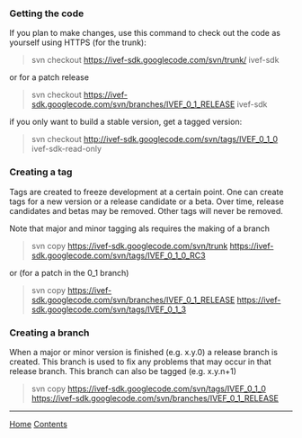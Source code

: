 ### Getting the code ###
If you plan to make changes, use this command to check out the code as yourself using HTTPS (for the trunk):

> svn checkout https://ivef-sdk.googlecode.com/svn/trunk/ ivef-sdk

or for a patch release

> svn checkout https://ivef-sdk.googlecode.com/svn/branches/IVEF_0_1_RELEASE ivef-sdk

if you only want to build a stable version, get a tagged version:

> svn checkout http://ivef-sdk.googlecode.com/svn/tags/IVEF_0_1_0 ivef-sdk-read-only

### Creating a tag ###
Tags are created to freeze development at a certain point. One can create tags for a new version or a release candidate or a beta. Over time, release candidates and betas may be removed. Other tags will never be removed.

Note that major and minor tagging als requires the making of a branch

> svn copy https://ivef-sdk.googlecode.com/svn/trunk https://ivef-sdk.googlecode.com/svn/tags/IVEF_0_1_0_RC3

or (for a patch in the 0\_1 branch)

> svn copy https://ivef-sdk.googlecode.com/svn/branches/IVEF_0_1_RELEASE https://ivef-sdk.googlecode.com/svn/tags/IVEF_0_1_3

### Creating a branch ###
When a major or minor version is finished (e.g. x.y.0) a release branch is created. This branch is used to fix any problems that may occur in that release branch. This branch can also be tagged (e.g. x.y.n+1)

> svn copy https://ivef-sdk.googlecode.com/svn/tags/IVEF_0_1_0 https://ivef-sdk.googlecode.com/svn/branches/IVEF_0_1_RELEASE


---

[Home](http://code.google.com/p/ivef-sdk/) [Contents](Contents.md)
